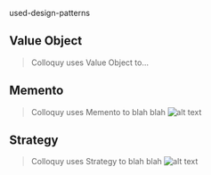 used-design-patterns
## Value Object
> Colloquy uses Value Object to...

## Memento
> Colloquy uses Memento to blah blah
> ![alt text](https://i.imgur.com/3Ftc3BE.png)


## Strategy
> Colloquy uses Strategy to blah blah
> ![alt text](https://i.imgur.com/7t33nDF.png)


